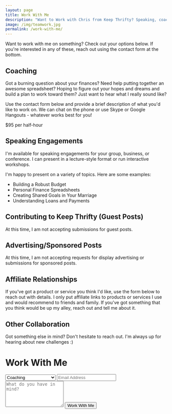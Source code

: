 ```yaml
---
layout: page
title: Work With Me
description: "Want to Work with Chris from Keep Thrifty? Speaking, coaching, and collaboration - it's all here."
image: /img/teamwork.jpg
permalink: /work-with-me/
---
```


Want to work with me on something? Check out your options below. If you're interested in any of these, reach out using the contact form at the bottom.

## Coaching

Got a burning question about your finances? Need help putting together an awesome spreadsheet? Hoping to figure out your hopes and dreams and build a plan to work toward them? Just want to hear what I really sound like?

Use the contact form below and provide a brief description of what you'd like to work on. We can chat on the phone or use Skype or Google Hangouts - whatever works best for you!

<div class="work--price">$95 per half-hour</div>

## Speaking Engagements

I'm available for speaking engagements for your group, business, or conference. I can present in a lecture-style format or run interactive workshops.

I'm happy to present on a variety of topics. Here are some examples:

- Building a Robust Budget
- Personal Finance Spreadsheets
- Creating Shared Goals in Your Marriage
- Understanding Loans and Payments

## Contributing to Keep Thrifty (Guest Posts)

At this time, I am not accepting submissions for guest posts.

## Advertising/Sponsored Posts

At this time, I am not accepting requests for display advertising or submissions for sponsored posts.

## Affiliate Relationships

If you've got a product or service you think I'd like, use the form below to reach out with details. I only put affiliate links to products or services I use and would recommend to friends and family. If you've got something that you think would be up my alley, reach out and tell me about it.

## Other Collaboration

Got something else in mind? Don't hesitate to reach out. I'm always up for hearing about new challenges :)

# Work With Me

<form class="form--contact" action="https://www.formingo.co/submit/d41b5c55-bba4-4a56-9117-6187bb2c02c8" method="POST">
    <input type="hidden" name="__redirect" value="https://www.keepthrifty.com/thank-you/">
    <select name="__subject">
      <option value="Coaching">Coaching</option>
      <option value="Speaking">Speaking Engagement</option>
      <option value="Affiliate">Affiliate</option>
      <option value="Other">Other Collaboration</option>
    </select>
    <input type="email" name="__replyto" placeholder="Email Address">
    <textarea name="message" placeholder="What do you have in mind?" rows="5"></textarea>
    <button type="submit">Work With Me</button>
</form>
